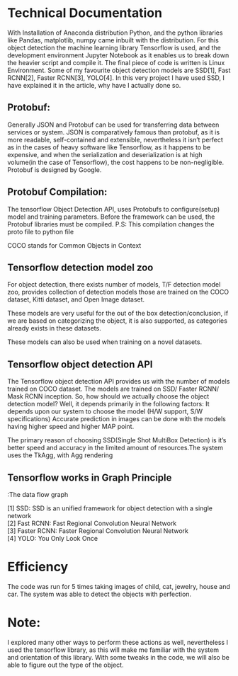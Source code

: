 # Technical Documentation

With Installation of Anaconda distribution Python, and the python libraries like Pandas, matplotlib, numpy came inbuilt with the distribution. For this object detection the machine learning library Tensorflow is used, and the development environment Jupyter Notebook as it enables us to break down the heavier script and compile it. The final piece of code is written is Linux Environment. Some of my favourite object detection models are SSD[1], Fast RCNN[2], Faster RCNN[3], YOLO[4]. In this very project I have used SSD, I have explained it in the article, why have I actually done so.

## Protobuf:
Generally JSON and Protobuf can be used for transferring data between services or system. JSON is comparatively famous than protobuf, as it is more readable, self-contained and extensible, nevertheless it isn’t perfect as in the cases of heavy software like Tensorflow, as it happens to be expensive, and when the serialization and deserialization is at high volume(in the case of Tensorflow), the cost happens to be non-negligible. Protobuf is designed by Google.

## Protobuf Compilation:
The tensorflow Object Detection API, uses Protobufs to configure(setup) model and training parameters. Before the framework can be used, the Protobuf libraries must be compiled.
P.S: This compilation changes the proto file to python file

COCO stands for Common Objects in Context

## Tensorflow detection model zoo
For object detection, there exists number of models, T/F detection model zoo, provides collection of detection models those are trained on the COCO dataset, Kitti dataset, and Open Image dataset. 

These models are very useful for the out of the box detection/conclusion, if we are based on categorizing the object, it is also supported, as categories already exists in these datasets.

These models can also be used when training on a novel datasets.

## Tensorflow object detection API
The Tensorflow object detection API provides us with the number of models trained on COCO dataset. The models are trained on SSD/ Faster RCNN/ Mask RCNN inception.
So, how should we actually choose the object detection model? Well, it depends primarily in the following factors:
It depends upon our system to choose the model (H/W support, S/W specifications)
Accurate prediction in images can be done with the models having higher speed and higher MAP point.

The primary reason of choosing SSD(Single Shot MultiBox Detection) is it’s better speed and accuracy in the limited amount of resources.The system uses the TkAgg, with Agg rendering

## Tensorflow works in Graph Principle
   :The data flow graph
   
[1] SSD: SSD is an unified framework for object detection with a single network<br/>
[2] Fast RCNN: Fast Regional Convolution Neural Network<br/>
[3] Faster RCNN: Faster Regional Convolution Neural Network<br/>
[4] YOLO: You Only Look Once<br/>

# Efficiency
The code was run for 5 times taking images of child, cat, jewelry, house and car. The system was able to detect the objects with perfection.

# Note:
I explored many other ways to perform these actions as well, nevertheless I used the tensorflow library, as this will make me familiar with the system and orientation of this library. With some tweaks in the code, we will also be able to figure out the type of the object.
